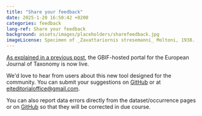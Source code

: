 ```yaml
---
title: "Share your feedback"
date: 2025-1-20 16:50:42 +0200
categories: feedback
lang-ref: Share your feedback
background: assets/images/placeholders/sharefeedback.jpg
imageLicense: Specimen of _Zavattariornis stresemanni_ Moltoni, 1938.
---
```


[As explained in a previous post](https://data.europeanjournaloftaxonomy.eu/post/2025/launch/), the GBIF-hosted portal for the European Journal of Taxonomy is now live.

We'd love to hear from users about this new tool designed for the community. You can submit your suggestions on [GitHub](https://github.com/gbif/hp-ejt/issues) or at [ejteditorialoffice@gmail.com](mailto:ejteditorialoffice@gmail.com).

You can also report data errors directly from the dataset/occurrence pages or on [GitHub](https://github.com/plazi/community/issues) so that they will be corrected in due course.
